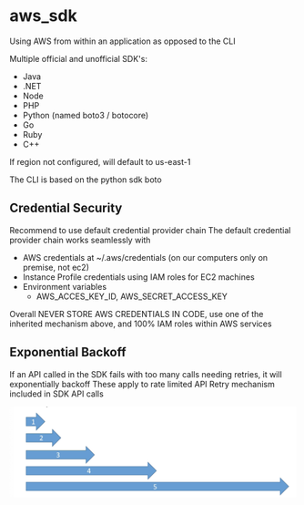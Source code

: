 # aws_sdk
Using AWS from within an application as opposed to the CLI

Multiple official and unofficial SDK's:
* Java
* .NET
* Node
* PHP
* Python (named boto3 / botocore)
* Go
* Ruby
* C++

If region not configured, will default to us-east-1

The CLI is based on the python sdk boto

## Credential Security
Recommend to use default credential provider chain
The default credential provider chain works seamlessly with
* AWS credentials at ~/.aws/credentials (on our computers only on premise, not ec2)
* Instance Profile credentials using IAM roles for EC2 machines
* Environment variables
  * AWS_ACCES_KEY_ID, AWS_SECRET_ACCESS_KEY

Overall NEVER STORE AWS CREDENTIALS IN CODE, use one of the inherited mechanism above, and 100% IAM roles within AWS services

## Exponential Backoff
If an API called in the SDK fails with too many calls needing retries, it will exponentially backoff
These apply to rate limited API
Retry mechanism included in SDK API calls

![exp_backoff](exp_backoff.png)

